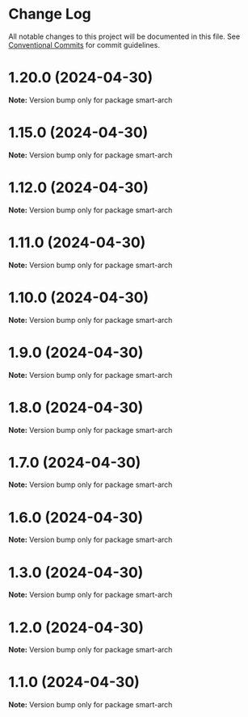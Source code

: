 # Change Log

All notable changes to this project will be documented in this file.
See [Conventional Commits](https://conventionalcommits.org) for commit guidelines.

# 1.20.0 (2024-04-30)

**Note:** Version bump only for package smart-arch





# 1.15.0 (2024-04-30)

**Note:** Version bump only for package smart-arch





# 1.12.0 (2024-04-30)

**Note:** Version bump only for package smart-arch





# 1.11.0 (2024-04-30)

**Note:** Version bump only for package smart-arch





# 1.10.0 (2024-04-30)

**Note:** Version bump only for package smart-arch





# 1.9.0 (2024-04-30)

**Note:** Version bump only for package smart-arch





# 1.8.0 (2024-04-30)

**Note:** Version bump only for package smart-arch





# 1.7.0 (2024-04-30)

**Note:** Version bump only for package smart-arch





# 1.6.0 (2024-04-30)

**Note:** Version bump only for package smart-arch





# 1.3.0 (2024-04-30)

**Note:** Version bump only for package smart-arch





# 1.2.0 (2024-04-30)

**Note:** Version bump only for package smart-arch





# 1.1.0 (2024-04-30)

**Note:** Version bump only for package smart-arch
